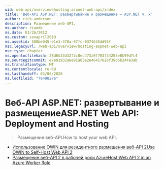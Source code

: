 ```yaml
---
uid: web-api/overview/hosting-aspnet-web-api/index
title: 'Веб-API ASP.NET: развертывание и размещение — ASP.NET 4. x'
author: rick-anderson
description: Размещение веб-API.
ms.author: riande
ms.date: 01/26/2012
ms.custom: seoapril2019
ms.assetid: 500be045-e1e1-478a-97fc-0374645dd95f
msc.legacyurl: /web-api/overview/hosting-aspnet-web-api
msc.type: chapter
ms.openlocfilehash: 28d8d33d32f3c8ec473a9f703f34283e0b99d7c4
ms.sourcegitcommit: e7e91932a6e91a63e2e46417626f39d6b244a3ab
ms.translationtype: MT
ms.contentlocale: ru-RU
ms.lasthandoff: 03/06/2020
ms.locfileid: "78498276"
---
```

# <a name="aspnet-web-api-deployment-and-hosting"></a><span data-ttu-id="72efa-103">Веб-API ASP.NET: развертывание и размещение</span><span class="sxs-lookup"><span data-stu-id="72efa-103">ASP.NET Web API: Deployment and Hosting</span></span>

> <span data-ttu-id="72efa-104">Размещение веб-API.</span><span class="sxs-lookup"><span data-stu-id="72efa-104">How to host your web API.</span></span>

- [<span data-ttu-id="72efa-105">Использование OWIN для резидентного размещения веб-API 2</span><span class="sxs-lookup"><span data-stu-id="72efa-105">Use OWIN to Self-Host Web API 2</span></span>](use-owin-to-self-host-web-api.md)
- [<span data-ttu-id="72efa-106">Размещение веб-API 2 в рабочей роли Azure</span><span class="sxs-lookup"><span data-stu-id="72efa-106">Host Web API 2 in an Azure Worker Role</span></span>](host-aspnet-web-api-in-an-azure-worker-role.md)
